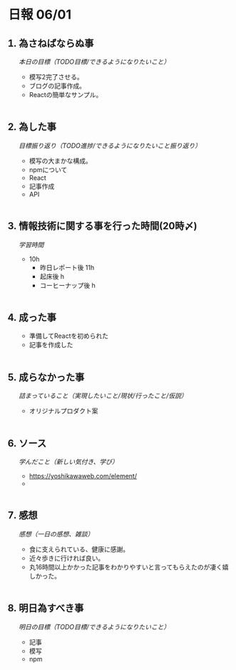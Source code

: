 # 日報 06/01


<ol>

## <li>為さねばならぬ事</li>

*本日の目標（TODO目標/できるようになりたいこと）*

  - 模写2完了させる。
  - ブログの記事作成。
  - Reactの簡単なサンプル。

<br>

## <li>為した事</li>

*目標振り返り（TODO進捗/できるようになりたいこと振り返り）*

  - 模写の大まかな構成。
  - npmについて
  - React
  - 記事作成
  - API

<br>


## <li>情報技術に関する事を行った時間(20時〆)</li>

*学習時間*

  - 10h
    - 昨日レポート後 11h
    - 起床後 h
    - コーヒーナップ後 h

<br>


## <li>成った事</li>

  - 準備してReactを初められた
  - 記事を作成した

<br>


## <li>成らなかった事</li>

*詰まっていること（実現したいこと/現状/行ったこと/仮説）*

  - オリジナルプロダクト案

<br>


## <li>ソース</li>

*学んだこと（新しい気付き、学び）*

  - https://yoshikawaweb.com/element/
  - 

<br>


## <li>感想</li>

*感想（一日の感想、雑談）*

  - 食に支えられている、健康に感謝。
  - 近々歩きに行ければ良い。
  - 丸16時間以上かかった記事をわかりやすいと言ってもらえたのが凄く嬉しかった。

<br>


## <li>明日為すべき事</li>

*明日の目標（TODO目標/できるようになりたいこと）*

  - 記事
  - 模写
  - npm

<!-- end -->

<br>

</ol>


